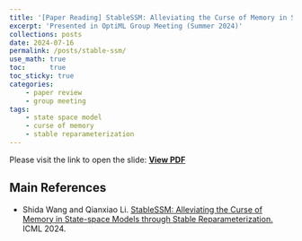```yaml
---
title: '[Paper Reading] StableSSM: Alleviating the Curse of Memory in State-space Models through Stable Reparameterization'
excerpt: 'Presented in OptiML Group Meeting (Summer 2024)'
collections: posts
date: 2024-07-16
permalink: /posts/stable-ssm/
use_math: true
toc:      true
toc_sticky: true
categories:
    - paper review
    - group meeting
tags:
    - state space model
    - curse of memory
    - stable reparameterization
---
```


Please visit the link to open the slide:  [**View PDF**](/files/group_meeting/GroupMeeting240716_HanseulCho_StableSSM.pdf)

## Main References

* Shida Wang and Qianxiao Li. [StableSSM: Alleviating the Curse of Memory in State-space Models through Stable Reparameterization.](https://arxiv.org/abs/2311.14495) ICML 2024.

